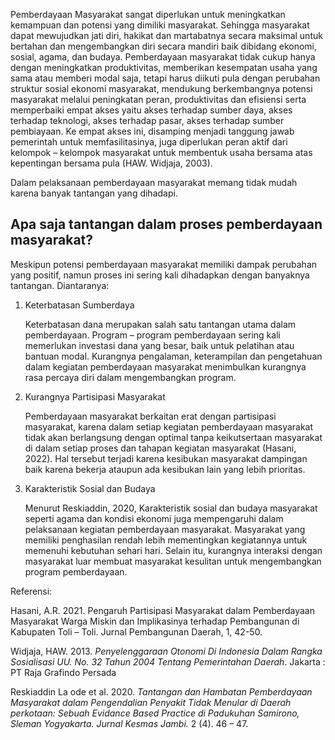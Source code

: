 Pemberdayaan Masyarakat sangat diperlukan untuk meningkatkan kemampuan dan potensi yang dimiliki masyarakat. Sehingga masyarakat dapat mewujudkan jati diri, hakikat dan martabatnya secara maksimal untuk bertahan dan mengembangkan diri secara mandiri baik dibidang ekonomi, sosial, agama, dan budaya. Pemberdayaan masyarakat tidak cukup hanya dengan meningkatkan produktivitas, memberikan kesempatan usaha yang sama atau memberi modal saja, tetapi harus diikuti pula dengan perubahan struktur sosial ekonomi masyarakat, mendukung berkembangnya potensi masyarakat melalui peningkatan peran, produktivitas dan efisiensi serta memperbaiki empat akses yaitu akses terhadap sumber daya, akses terhadap teknologi, akses terhadap pasar, akses terhadap sumber pembiayaan. Ke empat akses ini, disamping menjadi tanggung jawab pemerintah untuk memfasilitasinya, juga diperlukan peran aktif dari kelompok – kelompok masyarakat untuk membentuk usaha bersama atas kepentingan bersama pula (HAW. Widjaja, 2003).

Dalam pelaksanaan pemberdayaan masyarakat memang tidak mudah karena banyak tantangan yang dihadapi.

## Apa saja tantangan dalam proses pemberdayaan masyarakat?

Meskipun potensi pemberdayaan masyarakat memiliki dampak perubahan yang positif, namun proses ini sering kali dihadapkan dengan banyaknya tantangan. Diantaranya:

1. Keterbatasan Sumberdaya

   Keterbatasan dana merupakan salah satu tantangan utama dalam pemberdayaan. Program – program pemberdayaan sering kali memerlukan investasi dana yang besar, baik untuk pelatihan atau bantuan modal. Kurangnya pengalaman, keterampilan dan pengetahuan dalam kegiatan pemberdayaan masyarakat menimbulkan kurangnya rasa percaya diri dalam mengembangkan program.

2. Kurangnya Partisipasi Masyarakat

   Pemberdayaan masyarakat berkaitan erat dengan partisipasi masyarakat, karena dalam setiap kegiatan pemberdayaan masyarakat tidak akan berlangsung dengan optimal tanpa keikutsertaan masyarakat di dalam setiap proses dan tahapan kegiatan masyarakat (Hasani, 2022). Hal tersebut terjadi karena kesibukan masyarakat dampingan baik karena bekerja ataupun ada kesibukan lain yang lebih prioritas.

3. Karakteristik Sosial dan Budaya

   Menurut Reskiaddin, 2020, Karakteristik sosial dan budaya masyarakat seperti agama dan kondisi ekonomi juga mempengaruhi dalam pelaksanaan kegiatan pemberdayaan masyarakat. Masyarakat yang memiliki penghasilan rendah lebih mementingkan kegiatannya untuk memenuhi kebutuhan sehari hari. Selain itu, kurangnya interaksi dengan masyarakat luar membuat masyarakat kesulitan untuk mengembangkan program pemberdayaan.

Referensi:

Hasani, A.R. 2021. Pengaruh Partisipasi Masyarakat dalam Pemberdayaan Masyarakat Warga Miskin dan Implikasinya terhadap Pembangunan di Kabupaten Toli – Toli. Jurnal Pembangunan Daerah, 1, 42-50.

Widjaja, HAW. 2013. _Penyelenggaraan Otonomi Di Indonesia Dalam Rangka Sosialisasi UU. No. 32 Tahun 2004 Tentang Pemerintahan Daerah_. Jakarta : PT Raja Grafindo Persada

Reskiaddin La ode et al. 2020. _Tantangan dan Hambatan Pemberdayaan Masyarakat dalam Pengendalian Penyakit Tidak Menular di Daerah perkotaan: Sebuah Evidance Based Practice di Padukuhan Samirono, Sleman Yogyakarta. Jurnal Kesmas Jambi._ 2 (4). 46 – 47.
